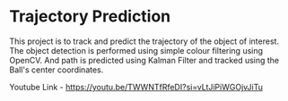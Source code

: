 # Trajectory Prediction 

This project is to track and predict the trajectory of the object of interest. The object detection is performed using simple colour filtering using OpenCV. And path is predicted using Kalman Filter and tracked using the Ball's center coordinates.

Youtube Link - https://youtu.be/TWWNTfRfeDI?si=vLtJiPiWGOjvJiTu
